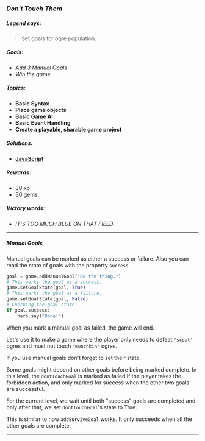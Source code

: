 ### _Don't Touch Them_

##### _Legend says:_
> Set goals for ogre population.

##### _Goals:_
+ _Add 3 Manual Goals_
+ _Win the game_

##### _Topics:_
+ **Basic Syntax**
+ **Place game objects**
+ **Basic Game AI**
+ **Basic Event Handling**
+ **Create a playable, sharable game project**

##### _Solutions:_
+ **[JavaScript](dontTouchThem.js)**

##### _Rewards:_
+ 30 xp
+ 30 gems

##### _Victory words:_
+ _IT'S TOO MUCH BLUE ON THAT FIELD._

___

##### _Manual Goals_

Manual goals can be marked as either a success or failure. Also you can read the state of goals with the property `success`.

```python
goal = game.addManualGoal("Do the thing.")
# This marks the goal as a success.
game.setGoalState(goal, True)
# This marks the goal as a failure.
game.setGoalState(goal, False)
# Checking the goal state.
if goal.success:
    hero.say("Done!")
```

When you mark a manual goal as failed, the game will end.

Let's use it to make a game where the player only needs to defeat `"scout"` ogres and must not touch `"munchkin"` ogres.

If you use manual goals don't forget to set their state.

Some goals might depend on other goals before being marked complete. In this level, the `dontTouchGoal` is marked as failed if the player takes the forbidden action, and only marked for success when the other two goals are successful.

For the current level, we wait until both "success" goals are completed and only after that, we set `dontTouchGoal`'s state to True.

This is similar to how `addSurviveGoal` works. It only succeeds when all the other goals are complete.

___

